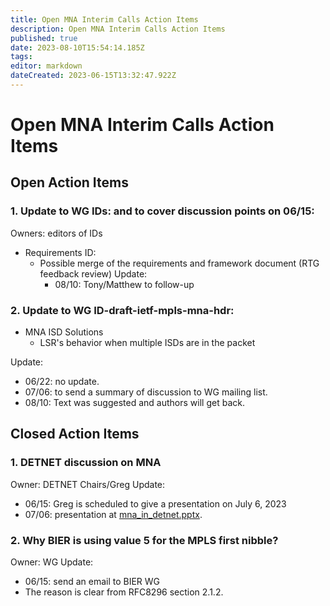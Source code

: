 ```yaml
---
title: Open MNA Interim Calls Action Items
description: Open MNA Interim Calls Action Items
published: true
date: 2023-08-10T15:54:14.185Z
tags: 
editor: markdown
dateCreated: 2023-06-15T13:32:47.922Z
---
```


# Open MNA Interim Calls Action Items

## Open Action Items
  
### 1. Update to WG IDs: <draft-ietf-mpls-mna-requirements> and <draft-ietf-mpls-mna-fwk> to cover discussion points on 06/15:
Owners: editors of IDs
- Requirements ID:
  * Possible merge of the requirements and framework document (RTG feedback review)
Update:
    - 08/10: Tony/Matthew to follow-up

### 2. Update to WG ID-draft-ietf-mpls-mna-hdr:
- MNA ISD Solutions 
  - LSR's behavior when multiple ISDs are in the packet

Update:
  - 06/22: no update.
  - 07/06: to send a summary of discussion to WG mailing list.
  - 08/10: Text was suggested and authors will get back.
 


## Closed Action Items

### 1. DETNET discussion on MNA
Owner: DETNET Chairs/Greg
Update:
- 06/15: Greg is scheduled to give a presentation on July 6, 2023
- 07/06: presentation at [mna_in_detnet.pptx](/mpls/mna_in_detnet.pptx).
 
### 2. Why BIER is using value 5 for the MPLS first nibble?
Owner: WG
Update:
- 06/15: send an email to BIER WG
- The reason is clear from RFC8296 section 2.1.2.
